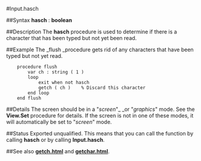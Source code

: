 
#Input.hasch

##Syntax
**hasch** : **boolean**



##Description
The **hasch** procedure is used to determine if there is a character that has been typed but not yet been read.



##Example
The _flush _procedure gets rid of any characters that have been typed but not yet read.


        procedure flush
            var ch : string ( 1 )
            loop
                exit when not hasch
                getch ( ch )    % Discard this character
            end loop
        end flush
##Details
The screen should be in a "_screen_"_ _or "_graphics_" mode. See the **View.Set** procedure for details. If the screen is not in one of these modes, it will automatically be set to "_screen_" mode.



##Status
Exported unqualified.
This means that you can call the function by calling **hasch** or by calling **Input.hasch**.



##See also
**[getch.html](getch)** and **[getchar.html](getchar)**.


